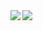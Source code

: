 <img align="left" src="https://github-readme-stats.vercel.app/api?username=sky-joker&theme=monokai&show_icons=true" />
<img align="left" src="https://github-readme-stats.vercel.app/api/top-langs/?username=sky-joker&theme=monokai" />
